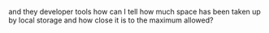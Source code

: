  and they developer tools how can I tell how much space has been taken up by local storage  and how close it is to the maximum allowed?